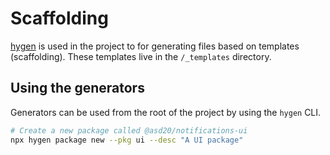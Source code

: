 # Scaffolding

[hygen](https://www.hygen.io/) is used in the project to for generating files based on templates (scaffolding). These templates live in the `/_templates` directory.

## Using the generators

Generators can be used from the root of the project by using the `hygen` CLI.

```bash
# Create a new package called @asd20/notifications-ui
npx hygen package new --pkg ui --desc "A UI package"
```
